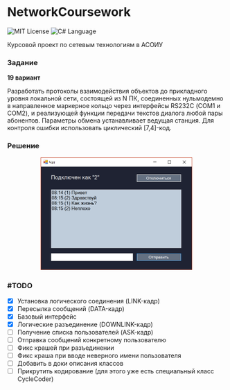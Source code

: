 # NetworkCoursework

<img src="http://img.shields.io/badge/license-MIT-brightgreen.svg" alt="MIT License"> <img src="https://img.shields.io/badge/language-C%23-green.svg" alt="C# Language">

Курсовой проект по сетевым технологиям в АСОИУ

### Задание
**19 вариант**

Разработать протоколы взаимодействия объектов до прикладного уровня локальной сети, состоящей из N ПК, соединенных нульмодемно в направленное маркерное кольцо через интерфейсы RS232C (СОМ1 и СОМ2), и реализующей функции передачи текстов диалога любой пары абонентов. Параметры обмена устанавливает ведущая станция. Для контроля ошибки использовать циклический [7,4]-код.

### Решение

<p align="center">
  <img src="https://github.com/bestK1ngArthur/NetworkCoursework/blob/develop/Приложение/WahChat/WahChat/ScreenShots/ScreenShot.png" width="350" alt="Chat"/>
</p>

### #TODO
- [x] Установка логического соединения (LINK-кадр)
- [x] Пересылка сообщений (DATA-кадр)
- [x] Базовый интерфейс
- [x] Логические разъединение (DOWNLINK-кадр)
- [ ] Получение списка пользователей (ASK-кадр)
- [ ] Отправка сообщений конкретному пользователю
- [ ] Фикс крашей при разъединении
- [ ] Фикс краша при вводе неверного имени пользователя
- [ ] Добавить в доки описания классов
- [ ] Прикрутить кодирование (для этого уже есть специальный класс CycleCoder)
